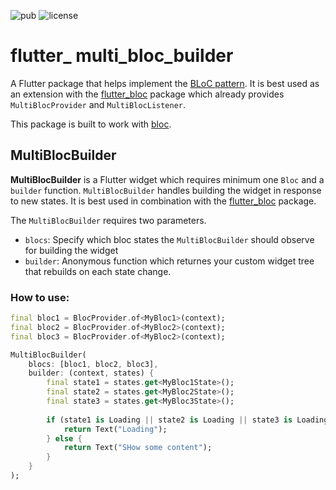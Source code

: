 ![pub](https://img.shields.io/badge/pub-0.0.2-blue) ![license](https://img.shields.io/badge/license-MIT-blueviolet)

# flutter_ multi_bloc_builder

A Flutter package that helps implement the [BLoC pattern](https://www.didierboelens.com/2018/08/reactive-programming---streams---bloc).
It is best used as an extension with the [flutter_bloc](https://pub.dev/packages/flutter_bloc) package which already provides `MultiBlocProvider` and `MultiBlocListener`.

This package is built to work with [bloc](https://pub.dev/packages/bloc).

## MultiBlocBuilder

__MultiBlocBuilder__ is a Flutter widget which requires minimum one `Bloc` and a `builder` function. 
`MultiBlocBuilder` handles building the widget in response to new states.
It is best used in combination with the [flutter_bloc](https://pub.dev/packages/flutter_bloc) package.

The `MultiBlocBuilder` requires two parameters. 
* `blocs`: Specify which bloc states the `MultiBlocBuilder` should observe for building the widget
* `builder`: Anonymous function which returnes your custom widget tree that rebuilds on each state change.

### How to use:
```dart
final bloc1 = BlocProvider.of<MyBloc1>(context);
final bloc2 = BlocProvider.of<MyBloc2>(context);
final bloc3 = BlocProvider.of<MyBloc2>(context);

MultiBlocBuilder(
    blocs: [bloc1, bloc2, bloc3],
    builder: (context, states) {
        final state1 = states.get<MyBloc1State>();
        final state2 = states.get<MyBloc2State>();
        final state3 = states.get<MyBloc3State>();
        
        if (state1 is Loading || state2 is Loading || state3 is Loading) {
            return Text("Loading");
        } else {
            return Text("SHow some content");
        }
    }
);
```